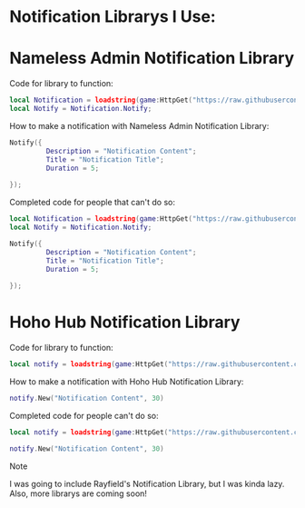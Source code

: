 # Notification Librarys I Use:

# Nameless Admin Notification Library
Code for library to function:
```lua
local Notification = loadstring(game:HttpGet("https://raw.githubusercontent.com/FilteringEnabled/FE/main/notificationtest"))();
local Notify = Notification.Notify;
```
How to make a notification with Nameless Admin Notification Library:
```lua
Notify({
		 Description = "Notification Content";
		 Title = "Notification Title";
		 Duration = 5;
		 
});
```
Completed code for people that can't do so:
```lua
local Notification = loadstring(game:HttpGet("https://raw.githubusercontent.com/FilteringEnabled/FE/main/notificationtest"))();
local Notify = Notification.Notify;

Notify({
		 Description = "Notification Content";
		 Title = "Notification Title";
		 Duration = 5;
		 
});
```
# Hoho Hub Notification Library
Code for library to function:
```lua
local notify = loadstring(game:HttpGet("https://raw.githubusercontent.com/acsu123/HOHO_H/main/Notification.lua"))()
```
How to make a notification with Hoho Hub Notification Library:
```lua
notify.New("Notification Content", 30) 
```
Completed code for people can't do so:
```lua
local notify = loadstring(game:HttpGet("https://raw.githubusercontent.com/acsu123/HOHO_H/main/Notification.lua"))()

notify.New("Notification Content", 30)
```
> [!NOTE]
> I was going to include Rayfield's Notification Library, but I was kinda lazy. Also, more librarys are coming soon!
